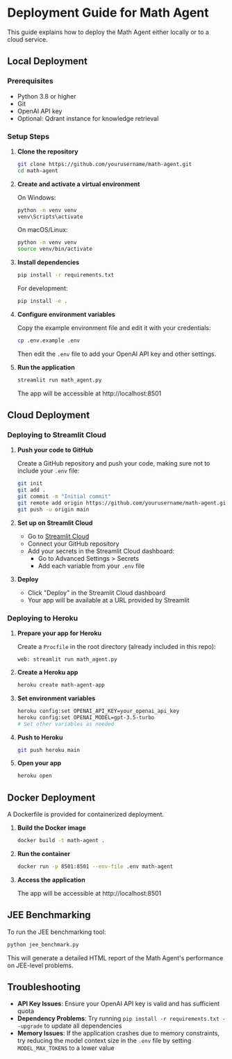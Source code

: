 # Deployment Guide for Math Agent

This guide explains how to deploy the Math Agent either locally or to a cloud service.

## Local Deployment

### Prerequisites

- Python 3.8 or higher
- Git
- OpenAI API key
- Optional: Qdrant instance for knowledge retrieval

### Setup Steps

1. **Clone the repository**

   ```bash
   git clone https://github.com/yourusername/math-agent.git
   cd math-agent
   ```

2. **Create and activate a virtual environment**

   On Windows:
   ```bash
   python -m venv venv
   venv\Scripts\activate
   ```

   On macOS/Linux:
   ```bash
   python -m venv venv
   source venv/bin/activate
   ```

3. **Install dependencies**

   ```bash
   pip install -r requirements.txt
   ```

   For development:
   ```bash
   pip install -e .
   ```

4. **Configure environment variables**

   Copy the example environment file and edit it with your credentials:
   ```bash
   cp .env.example .env
   ```
   
   Then edit the `.env` file to add your OpenAI API key and other settings.

5. **Run the application**

   ```bash
   streamlit run math_agent.py
   ```

   The app will be accessible at http://localhost:8501

## Cloud Deployment

### Deploying to Streamlit Cloud

1. **Push your code to GitHub**
   
   Create a GitHub repository and push your code, making sure not to include your `.env` file:
   ```bash
   git init
   git add .
   git commit -m "Initial commit"
   git remote add origin https://github.com/yourusername/math-agent.git
   git push -u origin main
   ```

2. **Set up on Streamlit Cloud**

   - Go to [Streamlit Cloud](https://streamlit.io/cloud)
   - Connect your GitHub repository
   - Add your secrets in the Streamlit Cloud dashboard:
     - Go to Advanced Settings > Secrets
     - Add each variable from your `.env` file

3. **Deploy**

   - Click "Deploy" in the Streamlit Cloud dashboard
   - Your app will be available at a URL provided by Streamlit

### Deploying to Heroku

1. **Prepare your app for Heroku**

   Create a `Procfile` in the root directory (already included in this repo):
   ```
   web: streamlit run math_agent.py
   ```

2. **Create a Heroku app**

   ```bash
   heroku create math-agent-app
   ```

3. **Set environment variables**

   ```bash
   heroku config:set OPENAI_API_KEY=your_openai_api_key
   heroku config:set OPENAI_MODEL=gpt-3.5-turbo
   # Set other variables as needed
   ```

4. **Push to Heroku**

   ```bash
   git push heroku main
   ```

5. **Open your app**

   ```bash
   heroku open
   ```

## Docker Deployment

A Dockerfile is provided for containerized deployment.

1. **Build the Docker image**

   ```bash
   docker build -t math-agent .
   ```

2. **Run the container**

   ```bash
   docker run -p 8501:8501 --env-file .env math-agent
   ```

3. **Access the application**

   The app will be accessible at http://localhost:8501

## JEE Benchmarking

To run the JEE benchmarking tool:

```bash
python jee_benchmark.py
```

This will generate a detailed HTML report of the Math Agent's performance on JEE-level problems.

## Troubleshooting

- **API Key Issues**: Ensure your OpenAI API key is valid and has sufficient quota
- **Dependency Problems**: Try running `pip install -r requirements.txt --upgrade` to update all dependencies
- **Memory Issues**: If the application crashes due to memory constraints, try reducing the model context size in the `.env` file by setting `MODEL_MAX_TOKENS` to a lower value 